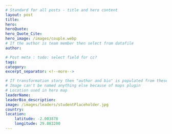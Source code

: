 ```yaml
---
# Standard for all posts - title and hero content
layout: post
title:
hero:
heroQuote:
hero_Quote_Cite:
hero_image: /images/couple.webp
# If the author is team member then select from datafile
author:

# Post meta : todo: select field for cc?
tags:
category:
excerpt_separator: <!--more-->

# If transformation story then "author and bio" is populated from these fields
# Image can't be named anything else because of maps plugin
# Location used in hero map
leaderName:
leaderBio_description:
image: /images/leaders/studentPlaceholder.jpg
country:
location:
    latitude: -2.003878
    longitude: 29.883200
---
```

